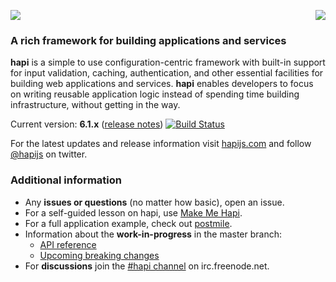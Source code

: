 <a href="https://github.com/spumko"><img src="https://raw.github.com/spumko/spumko/master/images/from.png" align="right" /></a>
<img src="https://raw.github.com/spumko/hapi/master/images/hapi.png" />

### A rich framework for building applications and services

**hapi** is a simple to use configuration-centric framework with built-in support for input validation, caching, authentication,
and other essential facilities for building web applications and services. **hapi** enables developers to focus on writing reusable
application logic instead of spending time building infrastructure, without getting in the way.

Current version: **6.1.x** ([release notes](https://github.com/spumko/hapi/issues?labels=release+notes&page=1&state=closed)) [![Build Status](https://secure.travis-ci.org/spumko/hapi.svg)](http://travis-ci.org/spumko/hapi)

For the latest updates and release information visit [hapijs.com](http://hapijs.com) and follow [@hapijs](https://twitter.com/hapijs) on twitter.

### Additional information

- Any **issues or questions** (no matter how basic), open an issue.
- For a self-guided lesson on hapi, use [Make Me Hapi](https://github.com/spumko/makemehapi).
- For a full application example, check out [postmile](https://github.com/hueniverse/postmile).
- Information about the **work-in-progress** in the master branch:
    - [API reference](/docs/Reference.md)
    - [Upcoming breaking changes](https://github.com/spumko/hapi/issues?labels=breaking+changes)
- For **discussions** join the [#hapi channel](http://webchat.freenode.net/?channels=hapi) on irc.freenode.net.
